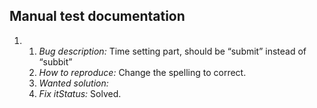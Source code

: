 ## Manual test documentation ##


  1. 
     1. *Bug description:* Time setting part, should be “submit” instead of “subbit”
     1. *How to reproduce:* Change the spelling to correct.
     1. *Wanted solution:* 
     1. *Fix itStatus:* Solved.
